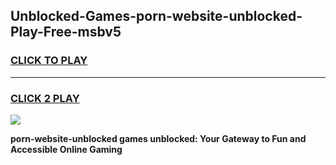 
## Unblocked-Games-porn-website-unblocked-Play-Free-msbv5
<h3>
<a href="https://premium76.site?title=porn-website-unblocked&ref=23A">CLICK TO PLAY</a></h3>
<hr>

<h3>
<a href="https://premium76.site?title=porn-website-unblocked&ref=23A">CLICK 2 PLAY</a>
  
</h3>

<a href="https://premium76.site?title=porn-website-unblocked&ref=23A"><img src="https://clearcache.store/games.png"></a>


**porn-website-unblocked games unblocked: Your Gateway to Fun and Accessible Online Gaming**

